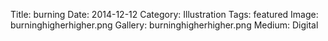 Title: burning
Date: 2014-12-12
Category: Illustration
Tags: featured
Image: burninghigherhigher.png
Gallery: burninghigherhigher.png
Medium: Digital